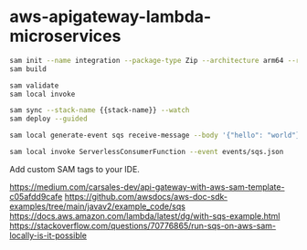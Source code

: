 # aws-apigateway-lambda-microservices

```sh
sam init --name integration --package-type Zip --architecture arm64 --runtime java21
sam build

sam validate
sam local invoke

sam sync --stack-name {{stack-name}} --watch
sam deploy --guided
```

```sh
sam local generate-event sqs receive-message --body '{"hello": "world"}'
```

```sh
sam local invoke ServerlessConsumerFunction --event events/sqs.json
```


Add custom SAM tags to your IDE.


https://medium.com/carsales-dev/api-gateway-with-aws-sam-template-c05afdd9cafe
https://github.com/awsdocs/aws-doc-sdk-examples/tree/main/javav2/example_code/sqs
https://docs.aws.amazon.com/lambda/latest/dg/with-sqs-example.html
https://stackoverflow.com/questions/70776865/run-sqs-on-aws-sam-locally-is-it-possible
